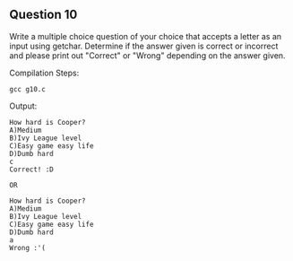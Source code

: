 ## Question 10

Write a multiple choice question of your choice that accepts a letter as an input using getchar. Determine if the answer given is correct or incorrect and please print out "Correct" or "Wrong" depending on the answer given.

Compilation Steps:

	gcc g10.c

Output:

	How hard is Cooper?
 	A)Medium
 	B)Ivy League level
 	C)Easy game easy life
 	D)Dumb hard
	c
 	Correct! :D 

	OR

	How hard is Cooper?
 	A)Medium
 	B)Ivy League level
 	C)Easy game easy life
 	D)Dumb hard
 	a
 	Wrong :'(


